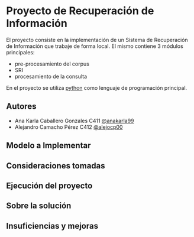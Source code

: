 # Proyecto de Recuperación de Información

El proyecto consiste en la implementación de un Sistema de Recuperación de Información que trabaje de forma local. El mismo contiene 3 módulos principales:

- pre-procesamiento del corpus
- SRI
- procesamiento de la consulta

En el proyecto se utiliza [python](https://www.python.org/) como lenguaje de programación principal.

## Autores

- Ana Karla Caballero Gonzales C411 [@anakarla99](https://www.github.com/anakarla99)
- Alejandro Camacho Pérez C412 [@alejocp00](https://www.github.com/alejocp00)

## Modelo a Implementar

## Consideraciones tomadas

## Ejecución del proyecto

## Sobre la solución

## Insuficiencias y mejoras
